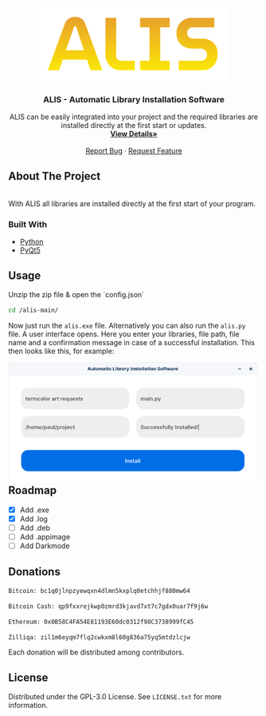 <div align="center">
  <a href="https://github.com/fledpaul/cenera">
    <img src="img/Alis.png" height="150" width="375">
  </a>
    <h3 align="center">ALIS - Automatic Library Installation Software</h3>
  <p align="center">
    ALIS can be easily integrated into your project and the required libraries are installed directly at the first start or
    updates.
    <br/>
    <a href="https://fled.dev/alis"><strong>View Details»</strong></a>
    <br/>
    <br/>
    <a href="mailto:report@fled.dev">Report Bug</a>
    ·
    <a href="mailto:request@fled.dev">Request Feature</a>
  </p>
</div>

## About The Project
<br>
With ALIS all libraries are installed directly at the first start of your program.

### Built With
* [Python](https://python.org/)
* [PyQt5](https://pypi.org/project/PyQt5/)

## Usage
  Unzip the zip file & open the `config.json´
  ```sh
  cd /alis-main/
  ```
Now just run the `alis.exe` file. Alternatively you can also run the `alis.py` file. A user interface opens. Here you enter your libraries, file path, file name and a confirmation message in case of a successful installation. This then looks like this, for example:

<img src="img/Screenshot.png" width="500" style="float: left">
  
 ## Roadmap
- [x] Add .exe
- [x] Add .log
- [ ] Add .deb
- [ ] Add .appimage
- [ ] Add Darkmode

## Donations
```sh
Bitcoin: bc1q0jlnpzyewqxn4dlmn5kxplq0etchhjf880mw64
```

```sh 
Bitcoin Cash: qp9fxxrejkwp0zmrd3kjavd7xt7c7gdx0uar7f9j6w
```

```sh
Ethereum: 0x0B58C4FA54E81193E60dc0312f98C3738999fC45
```

```sh
Zilliqa: zil1m6eyqm7flq2cwkxm8l60g836a75yq5mtdzlcjw
```

Each donation will be distributed among contributors.

## License
Distributed under the GPL-3.0 License. See `LICENSE.txt` for more information.

